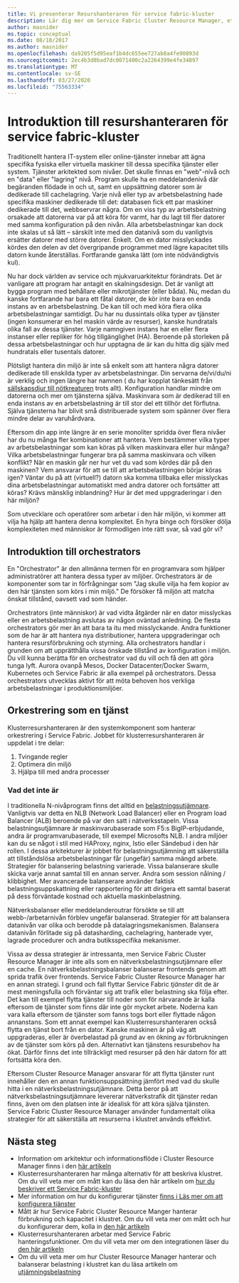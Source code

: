 ```yaml
---
title: Vi presenterar Resurshanteraren för service fabric-kluster
description: Lär dig mer om Service Fabric Cluster Resource Manager, ett sätt att hantera orkestrering av programmets tjänster.
author: masnider
ms.topic: conceptual
ms.date: 08/18/2017
ms.author: masnider
ms.openlocfilehash: da9205f5d95eaf1b4dc655ee727ab8a4fe90893d
ms.sourcegitcommit: 2ec4b3d0bad7dc0071400c2a2264399e4fe34897
ms.translationtype: MT
ms.contentlocale: sv-SE
ms.lasthandoff: 03/27/2020
ms.locfileid: "75563334"
---
```

# <a name="introducing-the-service-fabric-cluster-resource-manager"></a>Introduktion till resurshanteraren för service fabric-kluster
Traditionellt hantera IT-system eller online-tjänster innebar att ägna specifika fysiska eller virtuella maskiner till dessa specifika tjänster eller system. Tjänster arkitekted som nivåer. Det skulle finnas en "web"-nivå och en "data" eller "lagring" nivå. Program skulle ha en meddelandenivå där begäranden flödade in och ut, samt en uppsättning datorer som är dedikerade till cachelagring. Varje nivå eller typ av arbetsbelastning hade specifika maskiner dedikerade till det: databasen fick ett par maskiner dedikerade till det, webbservrar några. Om en viss typ av arbetsbelastning orsakade att datorerna var på att köra för varmt, har du lagt till fler datorer med samma konfiguration på den nivån. Alla arbetsbelastningar kan dock inte skalas ut så lätt – särskilt inte med den datanivå som du vanligtvis ersätter datorer med större datorer. Enkelt. Om en dator misslyckades kördes den delen av det övergripande programmet med lägre kapacitet tills datorn kunde återställas. Fortfarande ganska lätt (om inte nödvändigtvis kul).

Nu har dock världen av service och mjukvaruarkitektur förändrats. Det är vanligare att program har antagit en skalningsdesign. Det är vanligt att bygga program med behållare eller mikrotjänster (eller båda). Nu, medan du kanske fortfarande har bara ett fåtal datorer, de kör inte bara en enda instans av en arbetsbelastning. De kan till och med köra flera olika arbetsbelastningar samtidigt. Du har nu dussintals olika typer av tjänster (ingen konsumerar en hel maskin värde av resurser), kanske hundratals olika fall av dessa tjänster. Varje namngiven instans har en eller flera instanser eller repliker för hög tillgänglighet (HA). Beroende på storleken på dessa arbetsbelastningar och hur upptagna de är kan du hitta dig själv med hundratals eller tusentals datorer. 

Plötsligt hantera din miljö är inte så enkelt som att hantera några datorer dedikerade till enskilda typer av arbetsbelastningar. Din servarna de/vi/du/ni är verklig och ingen längre har namnen ( du har kopplat tänkesätt från [sällskapsdjur till nötkreaturen](https://www.slideshare.net/randybias/architectures-for-open-and-scalable-clouds/20) trots allt). Konfiguration handlar mindre om datorerna och mer om tjänsterna själva. Maskinvara som är dedikerad till en enda instans av en arbetsbelastning är till stor del ett tillhör det förflutna. Själva tjänsterna har blivit små distribuerade system som spänner över flera mindre delar av varuhårdvara.

Eftersom din app inte längre är en serie monoliter spridda över flera nivåer har du nu många fler kombinationer att hantera. Vem bestämmer vilka typer av arbetsbelastningar som kan köras på vilken maskinvara eller hur många? Vilka arbetsbelastningar fungerar bra på samma maskinvara och vilken konflikt? När en maskin går ner hur vet du vad som kördes där på den maskinen? Vem ansvarar för att se till att arbetsbelastningen börjar köras igen? Väntar du på att (virtuell?) datorn ska komma tillbaka eller misslyckas dina arbetsbelastningar automatiskt med andra datorer och fortsätter att köras? Krävs mänsklig inblandning? Hur är det med uppgraderingar i den här miljön?

Som utvecklare och operatörer som arbetar i den här miljön, vi kommer att vilja ha hjälp att hantera denna komplexitet. En hyra binge och försöker dölja komplexiteten med människor är förmodligen inte rätt svar, så vad gör vi?

## <a name="introducing-orchestrators"></a>Introduktion till orchestrators
En "Orchestrator" är den allmänna termen för en programvara som hjälper administratörer att hantera dessa typer av miljöer. Orchestrators är de komponenter som tar in förfrågningar som "Jag skulle vilja ha fem kopior av den här tjänsten som körs i min miljö." De försöker få miljön att matcha önskat tillstånd, oavsett vad som händer.

Orchestrators (inte människor) är vad vidta åtgärder när en dator misslyckas eller en arbetsbelastning avslutas av någon oväntad anledning. De flesta orchestrators gör mer än att bara ta itu med misslyckande. Andra funktioner som de har är att hantera nya distributioner, hantera uppgraderingar och hantera resursförbrukning och styrning. Alla orchestrators handlar i grunden om att upprätthålla vissa önskade tillstånd av konfiguration i miljön. Du vill kunna berätta för en orchestrator vad du vill och få den att göra tunga lyft. Aurora ovanpå Mesos, Docker Datacenter/Docker Swarm, Kubernetes och Service Fabric är alla exempel på orchestrators. Dessa orchestrators utvecklas aktivt för att möta behoven hos verkliga arbetsbelastningar i produktionsmiljöer. 

## <a name="orchestration-as-a-service"></a>Orkestrering som en tjänst
Klusterresurshanteraren är den systemkomponent som hanterar orkestrering i Service Fabric. Jobbet för klusterresurshanteraren är uppdelat i tre delar:

1. Tvingande regler
2. Optimera din miljö
3. Hjälpa till med andra processer

### <a name="what-it-isnt"></a>Vad det inte är
I traditionella N-nivåprogram finns det alltid en [belastningsutjämnare](https://en.wikipedia.org/wiki/Load_balancing_(computing)). Vanligtvis var detta en NLB (Network Load Balancer) eller en Program load Balancer (ALB) beroende på var den satt i nätverksstapeln. Vissa belastningsutjämnare är maskinvarubaserade som F5:s BigIP-erbjudande, andra är programvarubaserade, till exempel Microsofts NLB. I andra miljöer kan du se något i stil med HAProxy, nginx, Istio eller Sändebud i den här rollen. I dessa arkitekturer är jobbet för belastningsutjämning att säkerställa att tillståndslösa arbetsbelastningar får (ungefär) samma mängd arbete. Strategier för balansering belastning varierade. Vissa balanserare skulle skicka varje annat samtal till en annan server. Andra som session nålning / klibbighet. Mer avancerade balanserare använder faktisk belastningsuppskattning eller rapportering för att dirigera ett samtal baserat på dess förväntade kostnad och aktuella maskinbelastning.

Nätverksbalanser eller meddelanderoutrar försökte se till att webb-/arbetarnivån förblev ungefär balanserad. Strategier för att balansera datanivån var olika och berodde på datalagringsmekanismen. Balansera datanivån förlitade sig på datasharding, cachelagring, hanterade vyer, lagrade procedurer och andra butiksspecifika mekanismer.

Vissa av dessa strategier är intressanta, men Service Fabric Cluster Resource Manager är inte alls som en nätverksbelastningsutjämnare eller en cache. En nätverksbelastningsbalanser balanserar frontends genom att sprida trafik över frontends. Service Fabric Cluster Resource Manager har en annan strategi. I grund och fall flyttar Service Fabric *tjänster* dit de är mest meningsfulla och förväntar sig att trafik eller belastning ska följa efter. Det kan till exempel flytta tjänster till noder som för närvarande är kalla eftersom de tjänster som finns där inte gör mycket arbete. Noderna kan vara kalla eftersom de tjänster som fanns togs bort eller flyttade någon annanstans. Som ett annat exempel kan Klusterresurshanteraren också flytta en tjänst bort från en dator. Kanske maskinen är på väg att uppgraderas, eller är överbelastad på grund av en ökning av förbrukningen av de tjänster som körs på den. Alternativt kan tjänstens resursbehov ha ökat. Därför finns det inte tillräckligt med resurser på den här datorn för att fortsätta köra den. 

Eftersom Cluster Resource Manager ansvarar för att flytta tjänster runt innehåller den en annan funktionsuppsättning jämfört med vad du skulle hitta i en nätverksbelastningsutjämnare. Detta beror på att nätverksbelastningsutjämnare levererar nätverkstrafik dit tjänster redan finns, även om den platsen inte är idealisk för att köra själva tjänsten. Service Fabric Cluster Resource Manager använder fundamentalt olika strategier för att säkerställa att resurserna i klustret används effektivt.

## <a name="next-steps"></a>Nästa steg
- Information om arkitektur och informationsflöde i Cluster Resource Manager finns i den [här artikeln](service-fabric-cluster-resource-manager-architecture.md)
- Klusterresurshanteraren har många alternativ för att beskriva klustret. Om du vill veta mer om mått kan du läsa den här artikeln om [hur du beskriver ett Service Fabric-kluster](service-fabric-cluster-resource-manager-cluster-description.md)
- Mer information om hur du konfigurerar tjänster [finns i Läs mer om att konfigurera tjänster](service-fabric-cluster-resource-manager-configure-services.md)
- Mått är hur Service Fabric Cluster Resource Manger hanterar förbrukning och kapacitet i klustret. Om du vill veta mer om mått och hur du konfigurerar dem, kolla in [den här artikeln](service-fabric-cluster-resource-manager-metrics.md)
- Klusterresurshanteraren arbetar med Service Fabric hanteringsfunktioner. Om du vill veta mer om den integrationen läser du [den här artikeln](service-fabric-cluster-resource-manager-management-integration.md)
- Om du vill veta mer om hur Cluster Resource Manager hanterar och balanserar belastning i klustret kan du läsa artikeln om [utjämningsbelastning](service-fabric-cluster-resource-manager-balancing.md)
